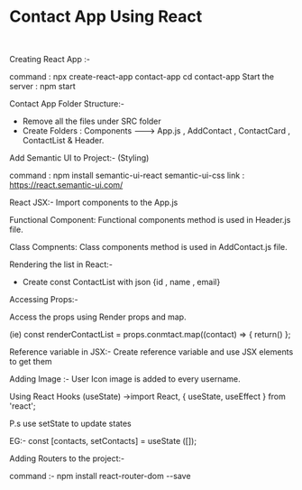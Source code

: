 <h1>Contact App Using React </h1> <br>

Creating React App :- 


command :   npx create-react-app contact-app
             cd contact-app
Start the server : npm start

Contact App Folder Structure:-

* Remove all the files under SRC folder
* Create Folders :  Components ---> App.js , AddContact , ContactCard , ContactList & Header.

Add Semantic UI to Project:- (Styling)

command :    npm install semantic-ui-react semantic-ui-css
link : https://react.semantic-ui.com/

React JSX:-
Import components to the App.js

Functional Component: 
Functional components method is used in Header.js file.

Class Compnents: 
Class components method is used in AddContact.js file.

Rendering the list in React:-

* Create const ContactList with json {id , name , email}

Accessing Props:-

Access the props using Render  props and map.

(ie) const renderContactList = props.conmtact.map((contact) => {
return() };

Reference variable in JSX:-
Create reference variable and use JSX elements to get them

Adding Image :-
User Icon image is added to every username.

Using React Hooks (useState)
->import React, { useState, useEffect } from 'react';

P.s use setState to update states

EG:-
const [contacts, setContacts] = useState ([]);

Adding Routers to the project:-

command :-  npm install react-router-dom --save






